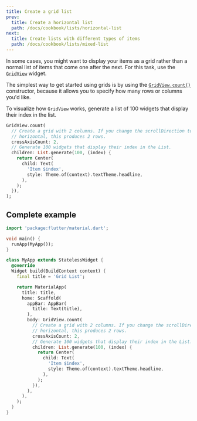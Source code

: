 ```yaml
---
title: Create a grid list
prev:
  title: Create a horizontal list
  path: /docs/cookbook/lists/horizontal-list
next:
  title: Create lists with different types of items
  path: /docs/cookbook/lists/mixed-list
---
```


In some cases, you might want to display your items as a grid rather than
a normal list of items that come one after the next. For this task, use
the [`GridView`]({{site.api}}/flutter/widgets/GridView-class.html) widget.

The simplest way to get started using grids is by using the
[`GridView.count()`]({{site.api}}/flutter/widgets/GridView/GridView.count.html)
constructor,
because it allows you to specify how many rows or columns you'd like.

To visualize how `GridView` works, 
generate a list of 100 widgets that display their index in the list.

<!-- skip -->
```dart
GridView.count(
  // Create a grid with 2 columns. If you change the scrollDirection to
  // horizontal, this produces 2 rows.
  crossAxisCount: 2,
  // Generate 100 widgets that display their index in the List.
  children: List.generate(100, (index) {
    return Center(
      child: Text(
        'Item $index',
        style: Theme.of(context).textTheme.headline,
      ),
    );
  }),
);
```

## Complete example

```dart
import 'package:flutter/material.dart';

void main() {
  runApp(MyApp());
}

class MyApp extends StatelessWidget {
  @override
  Widget build(BuildContext context) {
    final title = 'Grid List';

    return MaterialApp(
      title: title,
      home: Scaffold(
        appBar: AppBar(
          title: Text(title),
        ),
        body: GridView.count(
          // Create a grid with 2 columns. If you change the scrollDirection to
          // horizontal, this produces 2 rows.
          crossAxisCount: 2,
          // Generate 100 widgets that display their index in the List.
          children: List.generate(100, (index) {
            return Center(
              child: Text(
                'Item $index',
                style: Theme.of(context).textTheme.headline,
              ),
            );
          }),
        ),
      ),
    );
  }
}
```